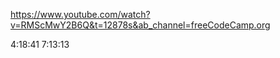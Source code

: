 https://www.youtube.com/watch?v=RMScMwY2B6Q&t=12878s&ab_channel=freeCodeCamp.org

4:18:41
7:13:13

<!-- Rules Cloud Firestore -->

<!--
8:12:38 min

rules_version = '2';

service cloud.firestore {

match /databases/{database}/documents {

  match /users/{userId} {
  allow read;
  allow write: if request.auth != null ;
 }

match /posts/{postId} {
allow read;
allow create: if request.auth != null;
allow update: if request.auth != null;
allow delete: if request.auth != null && request.auth.uid == resource.data.createdBy;

}


}



 -->
